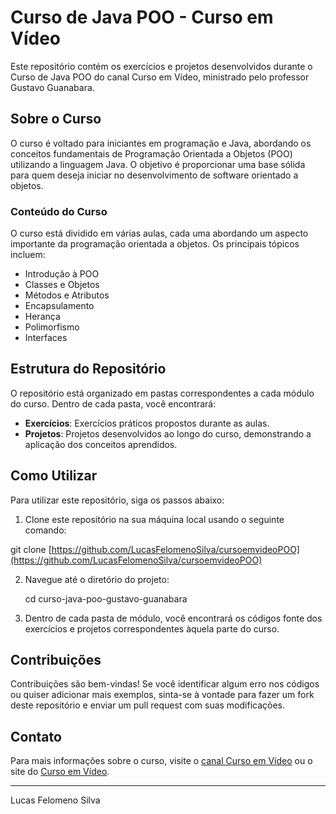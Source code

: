 # Curso de Java POO - Curso em Vídeo

Este repositório contém os exercícios e projetos desenvolvidos durante o Curso de Java POO do canal Curso em Vídeo, ministrado pelo professor Gustavo Guanabara.

## Sobre o Curso

O curso é voltado para iniciantes em programação e Java, abordando os conceitos fundamentais de Programação Orientada a Objetos (POO) utilizando a linguagem Java. O objetivo é proporcionar uma base sólida para quem deseja iniciar no desenvolvimento de software orientado a objetos.

### Conteúdo do Curso

O curso está dividido em várias aulas, cada uma abordando um aspecto importante da programação orientada a objetos. Os principais tópicos incluem:

- Introdução à POO
- Classes e Objetos
- Métodos e Atributos
- Encapsulamento
- Herança
- Polimorfismo
- Interfaces

## Estrutura do Repositório

O repositório está organizado em pastas correspondentes a cada módulo do curso. Dentro de cada pasta, você encontrará:

- **Exercícios**: Exercícios práticos propostos durante as aulas.
- **Projetos**: Projetos desenvolvidos ao longo do curso, demonstrando a aplicação dos conceitos aprendidos.

## Como Utilizar

Para utilizar este repositório, siga os passos abaixo:

1. Clone este repositório na sua máquina local usando o seguinte comando:

git clone [https://github.com/LucasFelomenoSilva/cursoemvideoPOO](https://github.com/LucasFelomenoSilva/cursoemvideoPOO)

2. Navegue até o diretório do projeto:

    cd curso-java-poo-gustavo-guanabara

3. Dentro de cada pasta de módulo, você encontrará os códigos fonte dos exercícios e projetos correspondentes àquela parte do curso.

## Contribuições

Contribuições são bem-vindas! Se você identificar algum erro nos códigos ou quiser adicionar mais exemplos, sinta-se à vontade para fazer um fork deste repositório e enviar um pull request com suas modificações.

## Contato

Para mais informações sobre o curso, visite o [canal Curso em Vídeo](https://www.youtube.com/user/cursosemvideo) ou o site do [Curso em Vídeo](https://www.cursoemvideo.com).

---

Lucas Felomeno Silva
